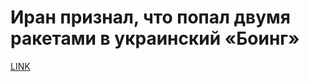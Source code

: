 # Иран признал, что попал двумя ракетами в украинский «Боинг»



[LINK](https://varlamov.ru/3758252.html)